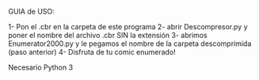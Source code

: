 GUIA de USO:

1- Pon el .cbr en la carpeta de este programa
2- abrir Descompresor.py y poner el nombre del archivo .cbr SIN la extensión
3- abrimos Enumerator2000.py y le pegamos el nombre de la carpeta descomprimida (paso anterior)
4- Disfruta de tu comic enumerado!

Necesario Python 3